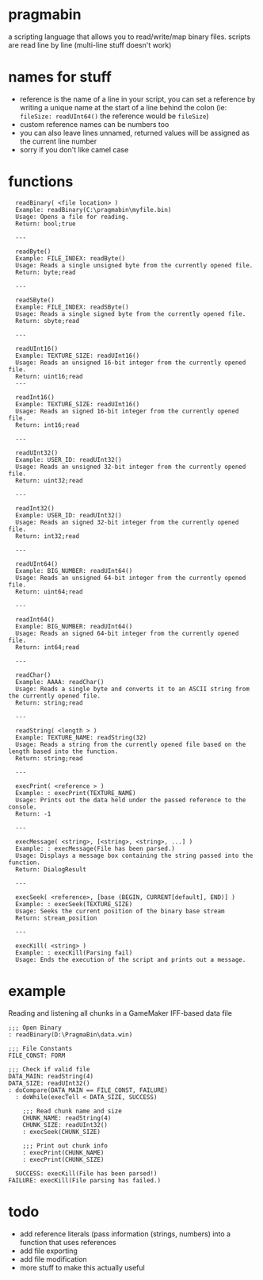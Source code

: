 # pragmabin
a scripting language that allows you to read/write/map binary files. scripts are read line by line (multi-line stuff doesn't work)

# names for stuff
* reference is the name of a line in your script, you can set a reference by writing a unique name at the start of a line behind the colon (ie: `fileSize: readUInt64()` the reference would be `fileSize`)
* custom reference names can be numbers too 
* you can also leave lines unnamed, returned values will be assigned as the current line number
* sorry if you don't like camel case

# functions
```
  readBinary( <file location> )
  Example: readBinary(C:\pragmabin\myfile.bin)
  Usage: Opens a file for reading.
  Return: bool;true
  
  ---
  
  readByte()
  Example: FILE_INDEX: readByte()
  Usage: Reads a single unsigned byte from the currently opened file.
  Return: byte;read
  
  ---
  
  readSByte()
  Example: FILE_INDEX: readSByte()
  Usage: Reads a single signed byte from the currently opened file.
  Return: sbyte;read
  
  ---
  
  readUInt16()
  Example: TEXTURE_SIZE: readUInt16()
  Usage: Reads an unsigned 16-bit integer from the currently opened file.
  Return: uint16;read
  ---
  
  readInt16()
  Example: TEXTURE_SIZE: readUInt16()
  Usage: Reads an signed 16-bit integer from the currently opened file.
  Return: int16;read
  
  ---
  
  readUInt32()
  Example: USER_ID: readUInt32()
  Usage: Reads an unsigned 32-bit integer from the currently opened file.
  Return: uint32;read
  
  ---
  
  readInt32()
  Example: USER_ID: readUInt32()
  Usage: Reads an signed 32-bit integer from the currently opened file.
  Return: int32;read
  
  ---
  
  readUInt64()
  Example: BIG_NUMBER: readUInt64()
  Usage: Reads an unsigned 64-bit integer from the currently opened file.
  Return: uint64;read
  
  ---
  
  readInt64()
  Example: BIG_NUMBER: readUInt64()
  Usage: Reads an signed 64-bit integer from the currently opened file.
  Return: int64;read
  
  ---
  
  readChar()
  Example: AAAA: readChar()
  Usage: Reads a single byte and converts it to an ASCII string from the currently opened file.
  Return: string;read

  ---
  
  readString( <length > )
  Example: TEXTURE_NAME: readString(32)
  Usage: Reads a string from the currently opened file based on the length based into the function.
  Return: string;read
  
  ---
  
  execPrint( <reference > )
  Example: : execPrint(TEXTURE_NAME)
  Usage: Prints out the data held under the passed reference to the console.
  Return: -1
  
  ---
  
  execMessage( <string>, [<string>, <string>, ...] )
  Example: : execMessage(File has been parsed.)
  Usage: Displays a message box containing the string passed into the function.
  Return: DialogResult
  
  ---
  
  execSeek( <reference>, [base (BEGIN, CURRENT[default], END)] )
  Example: : execSeek(TEXTURE_SIZE)
  Usage: Seeks the current position of the binary base stream
  Return: stream_position
  
  ---
  
  execKill( <string> )
  Example: : execKill(Parsing fail)
  Usage: Ends the execution of the script and prints out a message.  
```
# example
Reading and listening all chunks in a GameMaker IFF-based data file
```
;;; Open Binary
: readBinary(D:\PragmaBin\data.win)

;;; File Constants
FILE_CONST: FORM

;;; Check if valid file
DATA_MAIN: readString(4)
DATA_SIZE: readUInt32()
: doCompare(DATA_MAIN == FILE_CONST, FAILURE)
  : doWhile(execTell < DATA_SIZE, SUCCESS)
  
    ;;; Read chunk name and size
    CHUNK_NAME: readString(4)
    CHUNK_SIZE: readUInt32()
    : execSeek(CHUNK_SIZE)
    
    ;;; Print out chunk info
    : execPrint(CHUNK_NAME)
    : execPrint(CHUNK_SIZE)
    
  SUCCESS: execKill(File has been parsed!)
FAILURE: execKill(File parsing has failed.)
```

# todo
 * add reference literals (pass information (strings, numbers) into a function that uses references 
 * add file exporting
 * add file modification
 * more stuff to make this actually useful
 
